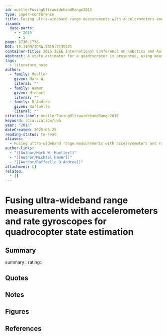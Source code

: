 ```yaml
---
id: muellerFusingUltrawidebandRange2015
type: paper-conference
title: Fusing ultra-wideband range measurements with accelerometers and rate gyroscopes for quadrocopter state estimation
issued:
  date-parts:
    - - 2015
      - 5
page: 1730-1736
DOI: 10.1109/ICRA.2015.7139421
container-title: 2015 IEEE International Conference on Robotics and Automation (ICRA)
abstract: A state estimator for a quadrocopter is presented, using measurements from an accelerometer, angular rate gyroscope, and a set of ultra-wideband ranging radios. The estimator uses an extended aerodynamic model for the quadrocopter, where the full 3D airspeed is observable through accelerometer measurements. The remaining quadrocopter states, including the yaw orientation, are rendered observable by fusing ultra-wideband range measurements, under the assumption of no wind. The estimator is implemented on a standard microcontroller using readily-available, low-cost sensors. Performance is experimentally investigated in a variety of scenarios, where the quadrocopter is flown under feedback control using the estimator output.
tags:
  - literature_note
author:
  - family: Mueller
    given: Mark W.
    literal: ""
  - family: Hamer
    given: Michael
    literal: ""
  - family: D'Andrea
    given: Raffaello
    literal: ""
citation-label: muellerFusingUltrawidebandRange2015
keyword: localization/uwb
year: "2015"
dateCreated: 2025-05-25
reading-status: to-read
aliases:
  - Fusing ultra-wideband range measurements with accelerometers and rate gyroscopes for quadrocopter state estimation
author-links:
  - "[[Author/Mark W. Mueller]]"
  - "[[Author/Michael Hamer]]"
  - "[[Author/Raffaello D'Andrea]]"
attachment: []
related:
  - []
---
```


# Fusing ultra-wideband range measurements with accelerometers and rate gyroscopes for quadrocopter state estimation

## Summary
summary::
rating::

## Quotes

## Notes

## Figures

## References




